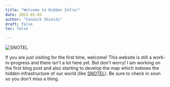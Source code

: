 ```yaml
---
title: "Welcome to Hidden Infra!"
date: 2023-01-03
author: "Connick Shields"
draft: false
toc: false

---
```

![SNOTEL](/img/snotel_tahoe.jpeg "SNOTEL data site near Lake Tahoe, CA")  
  
If you are just visiting for the first time, welcome! This website is still a work-in-progress and there isn't a lot here yet. But don't worry! I am working on the first blog post and also starting to develop the map which indexes the hidden infrastructure of our world (like [SNOTEL](https://en.wikipedia.org/wiki/SNOTEL)). Be sure to check in soon so you don't miss a thing.